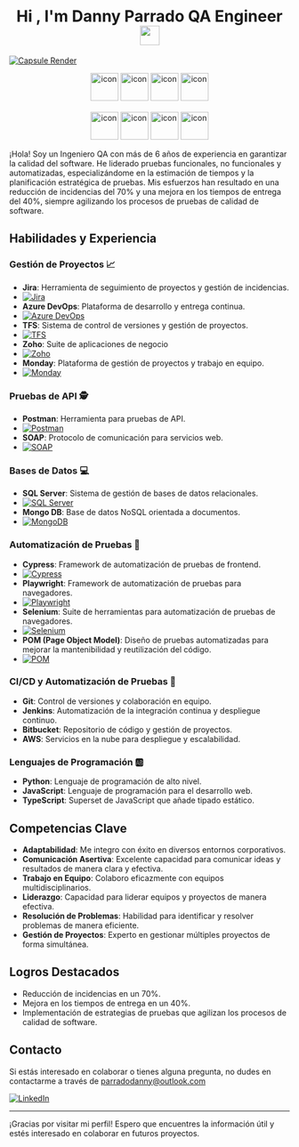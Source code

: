<h1 align="center"><b>Hi , I'm Danny Parrado QA Engineer </b><img src="https://media.giphy.com/media/hvRJCLFzcasrR4ia7z/giphy.gif" width="35"></h1>

[![Capsule Render](https://capsule-render.vercel.app/api?type=waving&color=00008B&height=100&section=header&text=Danny%20Parrado&fontSize=70&fontColor=ffffff)](https://github.com/DannyDan2016/cypress-automation-demoqa)

<div align="center">
  <img src="https://techstack-generator.vercel.app/python-icon.svg" alt="icon" width="50" height="50" />
  <img src="https://techstack-generator.vercel.app/ts-icon.svg" alt="icon" width="50" height="50" />
  <img src="https://techstack-generator.vercel.app/js-icon.svg" alt="icon"width="50" height="50" />
 <img src="https://techstack-generator.vercel.app/mysql-icon.svg" alt="icon" width="50" height="50" />
</div>

<br>

<div align="center">
  <img src="https://techstack-generator.vercel.app/docker-icon.svg" alt="icon" width="50" height="50" />
  <img src="https://techstack-generator.vercel.app/aws-icon.svg" alt="icon" width="50" height="50" />
  <img src="https://techstack-generator.vercel.app/github-icon.svg" alt="icon" width="50" height="50" />
  <img src="https://techstack-generator.vercel.app/restapi-icon.svg" alt="icon" width="50" height="50" />
</div>

¡Hola! Soy un Ingeniero QA con más de 6 años de experiencia en garantizar la calidad del software. He liderado pruebas funcionales, no funcionales y automatizadas, especializándome en la estimación de tiempos y la planificación estratégica de pruebas. Mis esfuerzos han resultado en una reducción de incidencias del 70% y una mejora en los tiempos de entrega del 40%, siempre agilizando los procesos de pruebas de calidad de software.

## Habilidades y Experiencia

### Gestión de Proyectos 📈
- **Jira**: Herramienta de seguimiento de proyectos y gestión de incidencias.
- [![Jira](https://img.shields.io/badge/Jira-0052CC?style=for-the-badge&logo=jira&logoColor=white)](https://www.atlassian.com/software/jira)
- **Azure DevOps**: Plataforma de desarrollo y entrega continua.
- [![Azure DevOps](https://img.shields.io/badge/Azure%20DevOps-0078D7?style=for-the-badge&logo=azuredevops&logoColor=white)](https://docs.microsoft.com/en-us/azure/devops/)
- **TFS**: Sistema de control de versiones y gestión de proyectos.
- [![TFS](https://img.shields.io/badge/TFS-0078D7?style=for-the-badge&logo=visualstudio&logoColor=white)](https://docs.microsoft.com/en-us/azure/devops/server/)
- **Zoho**: Suite de aplicaciones de negocio
- [![Zoho](https://img.shields.io/badge/Zoho-4A90E2?style=for-the-badge&logo=zoho&logoColor=white)](https://www.zoho.com/)
- **Monday**: Plataforma de gestión de proyectos y trabajo en equipo.
- [![Monday](https://img.shields.io/badge/Monday-0078D7?style=for-the-badge&logo=monday.com&logoColor=white)](https://monday.com/)

### Pruebas de API 🕵️
- **Postman**: Herramienta para pruebas de API.
- [![Postman](https://img.shields.io/badge/Postman-FF6C37?style=for-the-badge&logo=postman&logoColor=white)](https://www.postman.com/)
- **SOAP**: Protocolo de comunicación para servicios web.
- [![SOAP](https://img.shields.io/badge/SOAP-0078D7?style=for-the-badge&logo=soap&logoColor=white)](https://www.w3.org/TR/soap/)

### Bases de Datos 💻
- **SQL Server**: Sistema de gestión de bases de datos relacionales.
- [![SQL Server](https://img.shields.io/badge/SQL%20Server-CC2927?style=for-the-badge&logo=microsoftsqlserver&logoColor=white)](https://docs.microsoft.com/en-us/sql/sql-server/)
- **Mongo DB**: Base de datos NoSQL orientada a documentos.
- [![MongoDB](https://img.shields.io/badge/MongoDB-47A248?style=for-the-badge&logo=mongodb&logoColor=white)](https://docs.mongodb.com/)

### Automatización de Pruebas 🤖
- **Cypress**: Framework de automatización de pruebas de frontend.
- [![Cypress](https://img.shields.io/badge/Cypress-17202C?style=for-the-badge&logo=cypress&logoColor=white)](https://docs.cypress.io/)
- **Playwright**: Framework de automatización de pruebas para navegadores.
- [![Playwright](https://img.shields.io/badge/Playwright-282C34?style=for-the-badge&logo=playwright&logoColor=white)](https://playwright.dev/)
- **Selenium**: Suite de herramientas para automatización de pruebas de navegadores.
- [![Selenium](https://img.shields.io/badge/Selenium-43B02A?style=for-the-badge&logo=selenium&logoColor=white)](https://www.selenium.dev/)
- **POM (Page Object Model)**: Diseño de pruebas automatizadas para mejorar la mantenibilidad y reutilización del código.
- [![POM](https://img.shields.io/badge/POM-0078D7?style=for-the-badge&logo=pageobjectmodel&logoColor=white)](https://martinfowler.com/bliki/PageObject.html)

### CI/CD y Automatización de Pruebas 🚀
- **Git**: Control de versiones y colaboración en equipo.
- **Jenkins**: Automatización de la integración continua y despliegue continuo.
- **Bitbucket**: Repositorio de código y gestión de proyectos.
- **AWS**: Servicios en la nube para despliegue y escalabilidad.

### Lenguajes de Programación 🆎
- **Python**: Lenguaje de programación de alto nivel.
- **JavaScript**: Lenguaje de programación para el desarrollo web.
- **TypeScript**: Superset de JavaScript que añade tipado estático.

## Competencias Clave
- **Adaptabilidad**: Me integro con éxito en diversos entornos corporativos.
- **Comunicación Asertiva**: Excelente capacidad para comunicar ideas y resultados de manera clara y efectiva.
- **Trabajo en Equipo**: Colaboro eficazmente con equipos multidisciplinarios.
- **Liderazgo**: Capacidad para liderar equipos y proyectos de manera efectiva.
- **Resolución de Problemas**: Habilidad para identificar y resolver problemas de manera eficiente.
- **Gestión de Proyectos**: Experto en gestionar múltiples proyectos de forma simultánea.

## Logros Destacados
- Reducción de incidencias en un 70%.
- Mejora en los tiempos de entrega en un 40%.
- Implementación de estrategias de pruebas que agilizan los procesos de calidad de software.

## Contacto
Si estás interesado en colaborar o tienes alguna pregunta, no dudes en contactarme a través de parradodanny@outlook.com

[![LinkedIn](https://img.shields.io/badge/LinkedIn-0077B5?style=for-the-badge&logo=linkedin&logoColor=white)](https://www.linkedin.com/in/danny-parrado-qa-engineer )

---

¡Gracias por visitar mi perfil! Espero que encuentres la información útil y estés interesado en colaborar en futuros proyectos.
